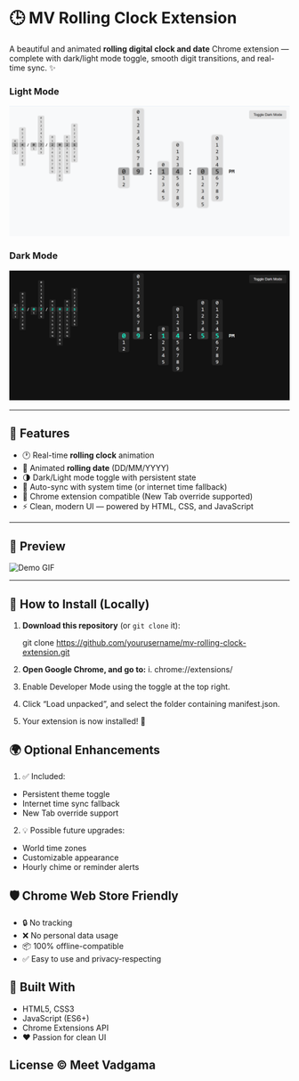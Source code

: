 # 🕒 MV Rolling Clock Extension

A beautiful and animated **rolling digital clock and date** Chrome extension — complete with dark/light mode toggle, smooth digit transitions, and real-time sync. ✨

### Light Mode
![Rolling Clock Preview](./ss1.png) <!-- Optional: replace with actual screenshot -->
### Dark Mode
![Rolling Clock Preview](./ss2.png) <!-- Optional: replace with actual screenshot -->

---

## 🚀 Features

- 🕐 Real-time **rolling clock** animation
- 📆 Animated **rolling date** (DD/MM/YYYY)
- 🌗 Dark/Light mode toggle with persistent state
- 🔄 Auto-sync with system time (or internet time fallback)
- 🧩 Chrome extension compatible (New Tab override supported)
- ⚡ Clean, modern UI — powered by HTML, CSS, and JavaScript

---

## 📸 Preview

![Demo GIF](./demo.gif) <!-- Replace with a preview if available -->

---

## 🔧 How to Install (Locally)

1. **Download this repository** (or `git clone` it):

   git clone https://github.com/yourusername/mv-rolling-clock-extension.git
2. **Open Google Chrome, and go to:**
    i. chrome://extensions/

3. Enable Developer Mode using the toggle at the top right.

4. Click “Load unpacked”, and select the folder containing manifest.json.

5. Your extension is now installed! 🎉

## 🌍 Optional Enhancements
1. ✅ Included:
- Persistent theme toggle
- Internet time sync fallback
- New Tab override support

2. 💡 Possible future upgrades:
- World time zones
- Customizable appearance
- Hourly chime or reminder alerts

## 🛡 Chrome Web Store Friendly
- 🔒 No tracking
- ❌ No personal data usage
- 📦 100% offline-compatible
- ✅ Easy to use and privacy-respecting

## 🧠 Built With
- HTML5, CSS3
- JavaScript (ES6+)
- Chrome Extensions API
- ❤️ Passion for clean UI

## License © Meet Vadgama